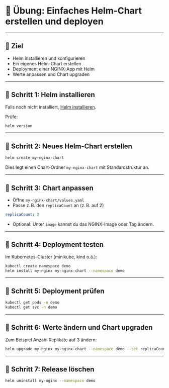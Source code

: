 
# 🧪 Übung: Einfaches Helm-Chart erstellen und deployen

---

## 🎯 Ziel

* Helm installieren und konfigurieren
* Ein eigenes Helm-Chart erstellen
* Deployment einer NGINX-App mit Helm
* Werte anpassen und Chart upgraden

---

## 📁 Schritt 1: Helm installieren

Falls noch nicht installiert, [Helm installieren](https://helm.sh/docs/intro/install/).

Prüfe:

```bash
helm version
```

---

## 📁 Schritt 2: Neues Helm-Chart erstellen

```bash
helm create my-nginx-chart
```

Dies legt einen Chart-Ordner `my-nginx-chart` mit Standardstruktur an.

---

## 📁 Schritt 3: Chart anpassen

* Öffne `my-nginx-chart/values.yaml`
* Passe z. B. den `replicaCount` an (z. B. auf 2)

```yaml
replicaCount: 2
```

* Optional: Unter `image` kannst du das NGINX-Image oder Tag ändern.

---

## 📁 Schritt 4: Deployment testen

Im Kubernetes-Cluster (minikube, kind o.ä.):

```bash
kubectl create namespace demo
helm install my-nginx my-nginx-chart --namespace demo
```

---

## 📁 Schritt 5: Deployment prüfen

```bash
kubectl get pods -n demo
kubectl get svc -n demo
```

---

## 📁 Schritt 6: Werte ändern und Chart upgraden

Zum Beispiel Anzahl Replikate auf 3 ändern:

```bash
helm upgrade my-nginx my-nginx-chart --namespace demo --set replicaCount=3
```

---

## 📁 Schritt 7: Release löschen

```bash
helm uninstall my-nginx --namespace demo
```
